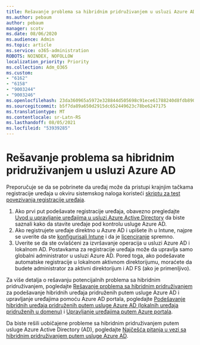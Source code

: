```yaml
---
title: Rešavanje problema sa hibridnim pridruživanjem u usluzi Azure AD
ms.author: pebaum
author: pebaum
manager: scotv
ms.date: 08/06/2020
ms.audience: Admin
ms.topic: article
ms.service: o365-administration
ROBOTS: NOINDEX, NOFOLLOW
localization_priority: Priority
ms.collection: Adm_O365
ms.custom:
- "6162"
- "6158"
- "9003244"
- "9003246"
ms.openlocfilehash: 23da360965a5972e328844d505698c91ece61788240d8fdb8909fff3a7ef0d7f
ms.sourcegitcommit: b5f7da89a650d2915dc652449623c78be6247175
ms.translationtype: MT
ms.contentlocale: sr-Latn-RS
ms.lasthandoff: 08/05/2021
ms.locfileid: "53939285"
---
```

# <a name="troubleshoot-hybrid-azure-ad-join"></a>Rešavanje problema sa hibridnim pridruživanjem u usluzi Azure AD

Preporučuje se da se pobrinete da uređaj može da pristupi krajnjim tačkama registracije uređaja u okviru sistemskog naloga koristeći [skriptu za test povezivanja registracije uređaja](https://docs.microsoft.com/samples/azure-samples/testdeviceregconnectivity/testdeviceregconnectivity/).

1. Ako prvi put podešavate registracije uređaja, obavezno pregledajte [Uvod u upravljanje uređajima u usluzi Azure Active Directory](https://docs.microsoft.com/samples/azure-samples/testdeviceregconnectivity/testdeviceregconnectivity/) da biste saznali kako da stavite uređaje pod kontrolu usluge Azure AD.
1. Ako registrujete uređaje direktno u Azure AD i upišete ih u Intune, najpre se uverite da ste [konfigurisali Intune](https://docs.microsoft.com/mem/intune/enrollment/device-enrollment?WT.mc_id=Portal-Microsoft_Azure_Support) i da je [licenciranje](https://docs.microsoft.com/mem/intune/fundamentals/licenses-assign?WT.mc_id=Portal-Microsoft_Azure_Support) spremno.
1. Uverite se da ste ovlašćeni za izvršavanje operacija u usluzi Azure AD i lokalnom AD. Postavkama za registracije uređaja može da upravlja samo globalni administrator u usluzi Azure AD. Pored toga, ako podešavate automatske registracije u lokalnom aktivnom direktorijumu, moraćete da budete administrator za aktivni direktorijum i AD FS (ako je primenljivo).

Za više detalja o rešavanju potencijalnih problema sa hibridnim pridruživanjem, pogledajte [Rešavanje problema sa hibridnim pridruživanjem](https://docs.microsoft.com/azure/active-directory/devices/troubleshoot-hybrid-join-windows-current) za podešavanje hibridnih uređaja pridruženih putem usluge Azure AD i upravljanje uređajima pomoću Azure AD portala, pogledajte [Podešavanje hibridnih uređaja pridruženih putem usluge Azure AD (lokalnih uređaja pridruženih u domenu)](https://docs.microsoft.com/azure/active-directory/devices/hybrid-azuread-join-plan?WT.mc_id=Portal-Microsoft_Azure_Support) i [Upravljanje uređajima putem Azure portala](https://docs.microsoft.com/azure/active-directory/devices/device-management-azure-portal?WT.mc_id=Portal-Microsoft_Azure_Support).

Da biste rešili uobičajene probleme sa hibridnim pridruživanjem putem usluge Azure Active Directory (AD), pogledajte [Najčešća pitanja u vezi sa hibridnim pridruživanjem putem usluge Azure AD](https://docs.microsoft.com/azure/active-directory/devices/faq#hybrid-azure-ad-join-faq).

